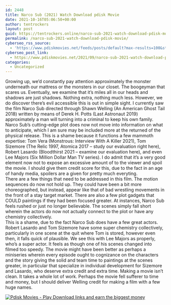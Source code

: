 ```yaml
---
id: 2448
title: Narco Sub (2021) Watch Download pdisk Movie
date: 2021-10-16T05:06:50+00:00
author: tentrockers
layout: post
guid: https://tentrockers.online/narco-sub-2021-watch-download-pdisk-movie/
permalink: /narco-sub-2021-watch-download-pdisk-movie/
cyberseo_rss_source:
  - 'https://www.pdiskmovies.net/feeds/posts/default?max-results=100&start-index=201'
cyberseo_post_link:
  - https://www.pdiskmovies.net/2021/09/narco-sub-2021-watch-download-pdisk.html
categories:
  - Uncategorized
---
```

<div>
  <div>
    <span>Growing up, we&#8217;d constantly pay attention approximately the monster underneath our mattress or the monsters in our closet. The boogeyman that scares us. Eventually, we examine that it&#8217;s miles all in our heads and shadows are just shadows. Nothing extra, nothing much less. However, we do discover there&#8217;s evil accessible this is out in simple sight. I currently saw the film Narco Sub directed through Shawn Welling (An American Ghost Tail 2018) written by means of Derek H. Potts (Last Astronaut 2019) approximately a man will turning into a criminal to keep his own family.</span>
  </div>
  
  <div>
    <span>Narco Sub’s cutting-edge plot does now not move into information on what to anticipate, which I am sure may be included more at the returned of the physical release. This is a shame because it functions a few mammoth expertise: Tom Vera (Monstrous: Interview With A Killer 2021), Tom Sizemore (The Relic 1997, Atomica 2017 – study our evaluation right here), Robert Lasardo (Bloodthirst 2021 – examine our evaluation here), and even Lee Majors (Six Million Dollar Man TV series). I do admit that it’s a very good element now not to expose an excessive amount of to the viewer and spoil the movie. I should give them credit score for this, due to the fact in an age of handy media, spoilers are a given for pretty much everyting.</span>
  </div>
  
  <div>
    <span>There are a few things that need to be addressed in this film. The motion sequences do now not hold up. They could have been a bit more choreographed, but instead, appear like that of bad wrestling movements in the front of a stay target market. There are also a few plot gadgets that COULD paintings if they had been focused greater. At instances, Narco Sub feels rushed or just no longer believable. The scenes simply fall short wherein the actors do now not actually connect to the plot or have any chemistry collectively.</span>
  </div>
  
  <div>
    <span>This is a shame, due to the fact Narco Sub does have a few great actors. Robert Lasardo and Tom Sizemore have some super chemistry collectively, particularly in one scene at the quit where Tom is stored, however even then, it falls quick of plausible. We see this with Lee Majors as properly, who&#8217;s a super actor. It feels as though one of his scenes changed into filmed too speedy. The movie might have been better as perhaps a miniseries wherein every episode ought to cognizance on the characters and the story giving the solid and team time to paintings at the scenes greater, in particular that specialize in individual development for Sizemore and Lasardo, who deserve extra credit and extra time. Making a movie isn&#8217;t clean. It takes a whole lot of work. Perhaps the movie fell sufferer to time and money, but I should deliver Welling credit for making a film with a few huge names.</span>
  </div>
</div>

[![](https://1.bp.blogspot.com/-a93bp85aB6g/YUXjACCiX3I/AAAAAAAAbQE/GHmPI7h0af0tqn6tYzd0cdrDv9Hu9LUSACLcBGAsYHQ/s16000/Play_it_New-removebg-preview.png "Pdisk Movies - Play Download links and earn the biggest money")](https://pdisklink.com/1/bnYybHdoMDAyengw?dn=1)